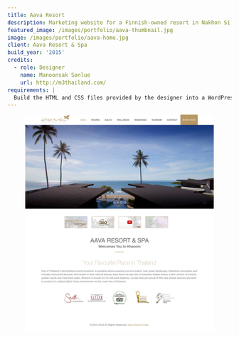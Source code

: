 ```yaml
---
title: Aava Resort
description: Marketing website for a Finnish-owned resort in Nakhon Si Thammarat Province of Thailand.
featured_image: /images/portfolio/aava-thumbnail.jpg
image: /images/portfolio/aava-home.jpg
client: Aava Resort & Spa
build_year: '2015'
credits:
  - role: Designer
    name: Manoonsak Sonlue
    url: http://m3thailand.com/
requirements: |
  Build the HTML and CSS files provided by the designer into a WordPress theme using the Genesis Framework.
---
```



<figure>
  <a href="/images/portfolio/aava-home.jpg"><img src="/images/portfolio/aava-home.jpg" alt="Homepage design for AAVA Resort"></a>
</figure>
